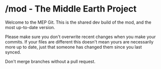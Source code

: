 # /mod - The Middle Earth Project

Welcome to the MEP Git. This is the shared dev build of the mod, and the most up-to-date version.

Please make sure you don't overwrite recent changes when you make your commits. If your files are different this doesn't mean yours are necessarily more up to date, just that someone has changed them since you last synced.

Don't merge branches without a pull request.

